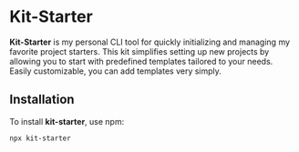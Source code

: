 # Kit-Starter

**Kit-Starter** is my personal CLI tool for quickly initializing and managing my favorite project starters. This kit simplifies setting up new projects by allowing you to start with predefined templates tailored to your needs. Easily customizable, you can add templates very simply.

## Installation

To install **kit-starter**, use npm:

```bash
npx kit-starter
